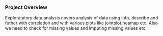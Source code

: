 ### Project Overview

 Exploratatory data analysis covers analysis of data using info, describe and futher with correlation and with various plots like jointplot,heamap etc.
Also we need to check for missing values and imputing missing values etc.




